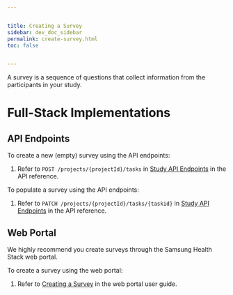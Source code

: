 ```yaml
---


title: Creating a Survey
sidebar: dev_doc_sidebar
permalink: create-survey.html
toc: false


---
```




A survey is a sequence of questions that collect information from the participants in your study.

# Full-Stack Implementations

## API Endpoints

To create a new (empty) survey using the API endpoints:

1. Refer to `POST /projects/{projectId}/tasks` in [Study API Endpoints](../../api-reference/all-endpoints/study-api-endpoints.md) in the API reference.

To populate a survey using the API endpoints:

1. Refer to `PATCH /projects/{projectId}/tasks/{taskid}` in [Study API Endpoints](../../api-reference/all-endpoints/study-api-endpoints.md) in the API reference.


## Web Portal

We highly recommend you create surveys through the Samsung Health Stack web portal.

To create a survey using the web portal:

1. Refer to [Creating a Survey](../../../../portal-guide/content-creation/creating-a-survey.md) in the web portal user guide.

